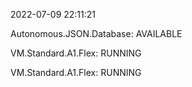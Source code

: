 2022-07-09 22:11:21

Autonomous.JSON.Database: AVAILABLE

VM.Standard.A1.Flex: RUNNING

VM.Standard.A1.Flex: RUNNING
